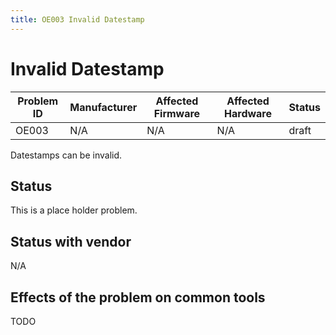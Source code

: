 ```yaml
---
title: OE003 Invalid Datestamp
---
```

# Invalid Datestamp

| Problem ID | Manufacturer | Affected Firmware | Affected Hardware | Status |
| ---------- | ------------ | ----------------- | ----------------- | ------ |
| OE003      | N/A          | N/A               | N/A               | draft  |

Datestamps can be invalid.

## Status

This is a place holder problem.

## Status with vendor

N/A


## Effects of the problem on common tools

TODO
